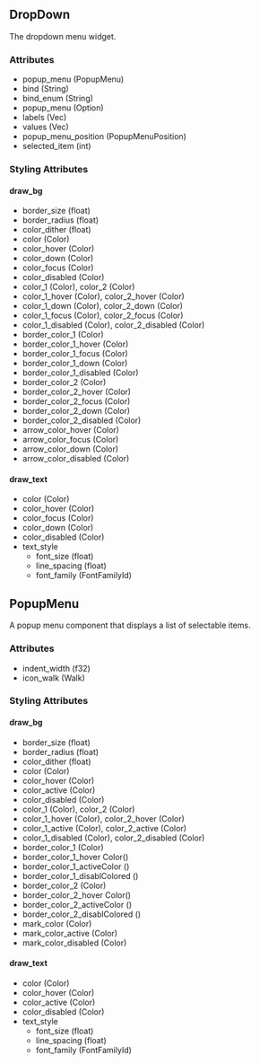 ## DropDown
The dropdown menu widget.

### Attributes
- popup_menu (PopupMenu)
- bind (String)
- bind_enum (String)
- popup_menu (Option<LivePtr>)
- labels (Vec<String>)
- values (Vec<LiveValue>)
- popup_menu_position (PopupMenuPosition)
- selected_item (int)

### Styling Attributes
#### draw_bg
- border_size (float)
- border_radius (float)
- color_dither (float)
- color (Color)
- color_hover (Color)
- color_down (Color)
- color_focus (Color)
- color_disabled (Color)
- color_1 (Color), color_2 (Color)
- color_1_hover (Color), color_2_hover (Color)
- color_1_down (Color), color_2_down (Color)
- color_1_focus (Color), color_2_focus (Color)
- color_1_disabled (Color), color_2_disabled (Color)
- border_color_1 (Color)
- border_color_1_hover (Color)
- border_color_1_focus (Color)
- border_color_1_down (Color)
- border_color_1_disabled (Color)
- border_color_2 (Color)
- border_color_2_hover (Color)
- border_color_2_focus (Color)
- border_color_2_down (Color)
- border_color_2_disabled (Color)
- arrow_color_hover (Color)
- arrow_color_focus (Color)
- arrow_color_down (Color)
- arrow_color_disabled (Color)

#### draw_text
- color (Color)
- color_hover (Color)
- color_focus (Color)
- color_down (Color)
- color_disabled (Color)
- text_style
    - font_size (float)
    - line_spacing (float)
    - font_family (FontFamilyId)

## PopupMenu
A popup menu component that displays a list of selectable items.

### Attributes
- indent_width (f32)
- icon_walk (Walk)

### Styling Attributes
#### draw_bg
- border_size (float)
- border_radius (float)
- color_dither (float)
- color (Color)
- color_hover (Color)
- color_active (Color)
- color_disabled (Color)
- color_1 (Color), color_2 (Color)
- color_1_hover (Color), color_2_hover (Color)
- color_1_active (Color), color_2_active (Color)
- color_1_disabled (Color), color_2_disabled (Color)
- border_color_1 (Color)
- border_color_1_hover Color()
- border_color_1_activeColor ()
- border_color_1_disablColored ()
- border_color_2 (Color)
- border_color_2_hover Color()
- border_color_2_activeColor ()
- border_color_2_disablColored ()
- mark_color (Color)
- mark_color_active (Color)
- mark_color_disabled (Color)

#### draw_text
- color (Color)
- color_hover (Color)
- color_active (Color)
- color_disabled (Color)
- text_style
    - font_size (float)
    - line_spacing (float)
    - font_family (FontFamilyId)